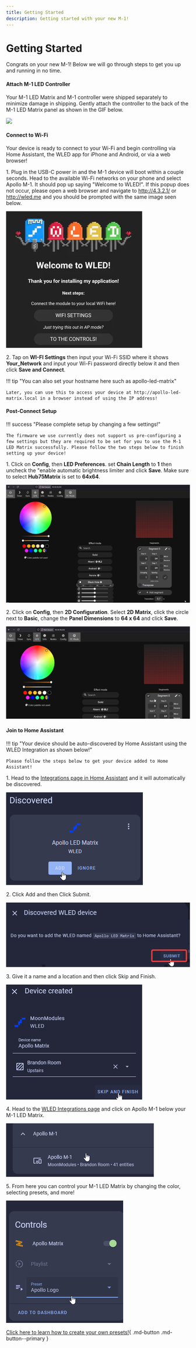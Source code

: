 ```yaml
---
title: Getting Started
description: Getting started with your new M-1!
---
```

# Getting Started

Congrats on your new M-1! Below we will go through steps to get you up and running in no time.

#### Attach M-1 LED Controller

Your M-1 LED Matrix and M-1 controller were shipped separately to minimize damage in shipping. Gently attach the controller to the back of the M-1 LED Matrix panel as shown in the GIF below.

![](../../../assets/m1-matrix-attach-controller.webp)

#### Connect to Wi-Fi

Your device is ready to connect to your Wi-Fi and begin controlling via Home Assistant, the WLED app for iPhone and Android, or via a web browser!

1\. Plug in the USB-C power in and the M-1 device will boot within a couple seconds. Head to the available Wi-Fi networks on your phone and select Apollo M-1. It should pop up saying "Welcome to WLED!". If this popup does not occur, please open a web browser and navigate to <a href="http://4.3.2.1/" target="_blank" rel="noopener">http://4.3.2.1/</a> or <a href="http://wled.me" target="_blank" rel="noreferrer nofollow noopener">http://wled.me</a> and you should be prompted with the same image seen below.

![](../../../assets/m-1-getting-started.png)

2\. Tap on **WI-FI Settings** then input your Wi-Fi SSID where it shows **Your\_Network** and input your Wi-Fi password directly below it and then click **Save and Connect**.

!!! tip "You can also set your hostname here such as apollo-led-matrix"

    Later, you can use this to access your device at http://apollo-led-matrix.local in a browser instead of using the IP address!

#### Post-Connect Setup

!!! success "Please complete setup by changing a few settings!"

    The firmware we use currently does not support us pre-configuring a few settings but they are required to be set for you to use the M-1 LED Matrix successfully. Please follow the two steps below to finish setting up your device!

1\. Click on **Config**, then **LED Preferences**. set **Chain Length** to **1** then uncheck the "enable automatic brightness limiter and click **Save**. Make sure to select **Hub75Matrix** is set to **64x64**.

![](../../../assets/m-1-led-settings.gif)

2\. Click on **Config**, then **2D Configuration**. Select **2D Matrix**, click the circle next to **Basic**, change the **Panel Dimensions** to **64 x 64** and click **Save**.

![](../../../assets/m-1-2d-settings.gif)

#### Join to Home Assistant

!!! tip "Your device should be auto-discovered by Home Assistant using the WLED Integration as shown below!"

    Please follow the steps below to get your device added to Home Assistant!

1\. Head to the <a href="http://homeassistant.local:8123/config/integrations" target="_blank" rel="noreferrer nofollow noopener">Integrations page in Home Assistant</a> and it will automatically be discovered.

![](../../../assets/m-1-setup-wled-integration-add-device.png)

2\. Click Add and then Click Submit.

![](../../../assets/m-1-setup-wled-integration-click-submit.png)

3\. Give it a name and a location and then click Skip and Finish.

![](../../../assets/m-1-setup-wled-integration-name-location-finish.png)

4\. Head to the <a href="http://homeassistant.local:8123/config/integrations/integration/wled" target="_blank" rel="noreferrer nofollow noopener">WLED Integrations page</a> and click on Apollo M-1 below your M-1 LED Matrix.

![](../../../assets/m-1-setup-wled-integration-click-device-2.png)

5\. From here you can control your M-1 LED Matrix by changing the color, selecting presets, and more!

![](../../../assets/m-1-setup-wled-integration-test-device.png)

[Click here to learn how to create your own presets!](https://wiki.apolloautomation.com/products/m1/examples/create-logo-image/){                .md-button .md-button--primary }